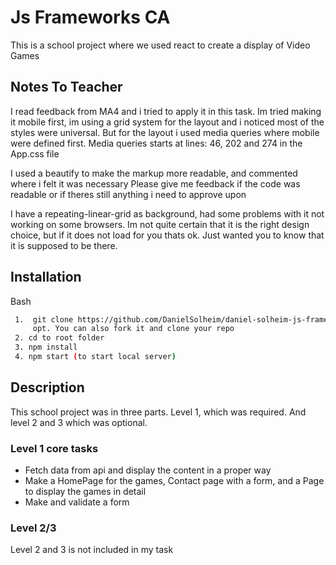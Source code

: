 # Js Frameworks CA
This is a school project where we used react to create a display of Video Games  

## Notes To Teacher
I read feedback from MA4 and i tried to apply it in this task.
Im tried making it mobile first, im using a grid system for the layout
and i noticed most of the styles were universal. But for the layout i used media queries where mobile were defined first.
Media queries starts at lines: 46, 202 and 274 in the App.css file

I used a beautify to make the markup more readable, and commented where i felt it was necessary
Please give me feedback if the code was readable or if theres still anything i need to approve upon

I have a repeating-linear-grid as background, had some problems with it not working on some browsers.
Im not quite certain that it is the right design choice, but if it does not load for you thats ok.
Just wanted you to know that it is supposed to be there.

## Installation
Bash
```bash
 1.  git clone https://github.com/DanielSolheim/daniel-solheim-js-frameworks-ca.js
     opt. You can also fork it and clone your repo
 2. cd to root folder
 3. npm install
 4. npm start (to start local server)
```



## Description
This school project was in three parts. Level 1, which was required. And level 2 and 3 which was optional.

### Level 1 core tasks
- Fetch data from api and display the content in a proper way
- Make a HomePage for the games, Contact page with a form, and a Page to display the games in detail
- Make and validate a form


### Level 2/3
Level 2 and 3 is not included in my task
